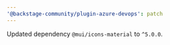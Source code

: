 ```yaml
---
'@backstage-community/plugin-azure-devops': patch
---
```


Updated dependency `@mui/icons-material` to `^5.0.0`.
